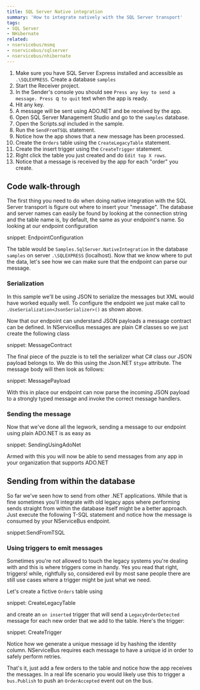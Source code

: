 ```yaml
---
title: SQL Server Native integration
summary: 'How to integrate natively with the SQL Server transport'
tags:
- SQL Server
- NHibernate
related:
- nservicebus/msmq
- nservicebus/sqlserver
- nservicebus/nhibernate
---
```


 1. Make sure you have SQL Server Express installed and accessible as `.\SQLEXPRESS`. Create a database `samples`
 2. Start the Receiver project.
 3. In the Sender's console you should see `Press any key to send a message. Press `q` to quit` text when the app is ready.
 4. Hit any key.
 5. A message will be sent using ADO.NET and be received by the app.
 6. Open SQL Server Management Studio and go to the `samples` database.
 7. Open the Scripts.sql included in the sample.
 7. Run the `SendFromTSQL` statement.
 8. Notice how the app shows that a new message has been processed.
 9. Create the `Orders` table using the `CreateLegacyTable` statement.
 10. Create the insert trigger using the `CreateTrigger` statement.
 11. Right click the table you just created and do `Edit top X rows`.
 12. Notice that a message is received by the app for each "order" you create.


## Code walk-through

The first thing you need to do when doing native integration with the SQL Server transport is figure out where to insert your "message". The database and server names can easily be found by looking at the connection string and the table name is, by default, the same as your endpoint's name. So looking at our endpoint configuration

snippet: EndpointConfiguration

The table would be `Samples.SqlServer.NativeIntegration` in the database `samples` on server `.\SQLEXPRESS` (localhost). Now that we know where to put the data, let's see how we can make sure that the endpoint can parse our message.


### Serialization

In this sample we'll be using JSON to serialize the messages but XML would have worked equally well. To configure the endpoint we just make call to `.UseSerialization<JsonSerializer>()` as shown above.

Now that our endpoint can understand JSON payloads a message contract can be defined. In NServiceBus messages are plain C# classes so we just create the following class

snippet: MessageContract

The final piece of the puzzle is to tell the serializer what C# class our JSON payload belongs to. We do this using the Json.NET `$type` attribute. The message body will then look as follows:

snippet: MessagePayload

With this in place our endpoint can now parse the incoming JSON payload to a strongly typed message and invoke the correct message handlers.


### Sending the message

Now that we've done all the legwork, sending a message to our endpoint using plain ADO.NET is as easy as

snippet: SendingUsingAdoNet

Armed with this you will now be able to send messages from any app in your organization that supports ADO.NET


## Sending from within the database

So far we've seen how to send from other .NET applications. While that is fine sometimes you'll integrate with old legacy apps where performing sends straight from within the database itself might be a better approach. Just execute the following T-SQL statement and notice how the message is consumed by your NServiceBus endpoint.

snippet:SendFromTSQL


### Using triggers to emit messages

Sometimes you're not allowed to touch the legacy systems you're dealing with and this is where triggers come in handy. Yes you read that right, triggers! while, rightfully so, considered evil by most sane people there are still use cases where a trigger might be just what we need.

Let's create a fictive `Orders` table using

snippet: CreateLegacyTable

and create an `on inserted` trigger that will send a `LegacyOrderDetected` message for each new order that we add to the table. Here's the trigger:

snippet: CreateTrigger

Notice how we generate a unique message id by hashing the identity column. NServiceBus requires each message to have a unique id in order to safely perform retries.

That's it, just add a few orders to the table and notice how the app receives the messages. In a real life scenario you would likely use this to trigger a `bus.Publish` to push an `OrderAccepted` event out on the bus.